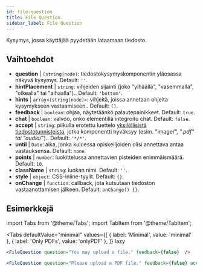 ```yaml
---
id: file-question 
title: File Question
sidebar_label: File Question
---
```


Kysymys, jossa käyttäjää pyydetään lataamaan tiedosto.

## Vaihtoehdot

* __question__ | `(string|node)`: tiedostokysymyskomponentin yläosassa näkyvä kysymys. Default: `''`.
* __hintPlacement__ | `string`: vihjeiden sijainti (joko "ylhäällä", "vasemmalla", "oikealla" tai "alhaalla").. Default: `'bottom'`.
* __hints__ | `array<(string|node)>`: vihjeitä, joissa annetaan ohjeita kysymykseen vastaamiseen.. Default: `[]`.
* __feedback__ | `boolean`: ohjaa, näytetäänkö palautepainikkeet. Default: `true`.
* __chat__ | `boolean`: valvoo, onko elementillä integroitu chat. Default: `false`.
* __accept__ | `string`: pilkulla erotettu luettelo [yksilöllisistä tiedostotunnisteista](https://developer.mozilla.org/en-US/docs/Web/HTML/Element/input/file#unique_file_type_specifiers), jotka komponentti hyväksyy (esim. "image/*", ".pdf" tai "audio/*").. Default: `'*/*'`.
* __until__ | `Date`: aika, jonka kuluessa opiskelijoiden olisi annettava antaa vastauksensa. Default: `none`.
* __points__ | `number`: luokittelussa annettavien pisteiden enimmäismäärä. Default: `10`.
* __className__ | `string`: luokan nimi. Default: `''`.
* __style__ | `object`: CSS-inline-tyylit. Default: `{}`.
* __onChange__ | `function`: callback, jota kutsutaan tiedoston vastaanottamisen jälkeen. Default: `onChange() {}`.


## Esimerkkejä

import Tabs from '@theme/Tabs';
import TabItem from '@theme/TabItem';

<Tabs
    defaultValue="minimal"
    values={[
        { label: 'Minimal', value: 'minimal' },
        { label: 'Only PDFs', value: 'onlyPDF' },
    ]}
    lazy
>

<TabItem value="minimal">

```jsx live
<FileQuestion question="You may upload a file." feedback={false}  />
```
</TabItem>

<TabItem value="onlyPDF">

```jsx live
<FileQuestion question="Please upload a PDF file." feedback={false} accept=".pdf" />
```

</TabItem>

</Tabs>

